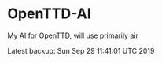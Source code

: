 # OpenTTD-AI
My AI for OpenTTD, will use primarily air

Latest backup: Sun Sep 29 11:41:01 UTC 2019

